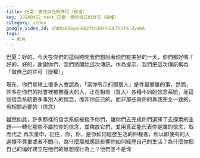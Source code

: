 ```yaml
---
title: 巴夏：做你自己的許可（授權）
key: 20200412_text_巴夏：做你自己的許可（授權）
category: video
google_video_id: 1hDha65Gyxu6D2fYdJDYsSULTFsIk-dV4mA
tags:
  - 影片
---
```


巴夏：好的，今天在你們的這個時間我們想說著你們有美好的一天，你們都好嗎？好的，好的，謝謝你們，我們將開始這次傳訊，作為提示，我們把這次傳訊稱為「做自己的許可（授權）」

現在，你們星球上很多人會認為，「當你所示的那個人」是件最簡單的事，然而，許多在你們的社會裡被撫養大的人，正在相信（買入）各種不同的信念系統，而這些信念系統更多事別人的信念，而非你自己的，而非那些與你的真我完全一致的，有相關必要的（信念）

雖然如此，許多那樣的信念系統被給予你們，讓你們去完成你們選擇了去探索的主題——轉化那些不屬於你的信念，並釋放它們，並用真正能代表你是誰的信念，取而代之
再次重申，記住，你，你，是你如何經歷生活的仲裁者，所以即使有的人選擇不尊重或者不關心，為什麼那就應該影響你如何經歷自己的生活？為什麼你把自己的偏好建立在他們的思想或行為上？他們並不是你
